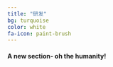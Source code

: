 ```yaml
---
title: "研发"
bg: turquoise  
color: white  
fa-icon: paint-brush
---
```


#### A new section- oh the humanity!